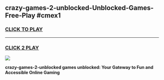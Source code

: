 
## crazy-games-2-unblocked-Unblocked-Games-Free-Play #cmex1
<h3>
<a href="https://us.freeplayer.one?title=crazy-games-2-unblocked&ref=9M">CLICK TO PLAY</a></h3>
<hr>

<h3>
<a href="https://us.freeplayer.one?title=crazy-games-2-unblocked&ref=9M">CLICK 2 PLAY</a>
  
</h3>

<a href="https://us.freeplayer.one?title=crazy-games-2-unblocked&ref=9M"><img src="https://clearcache.store/games.png"></a>


**crazy-games-2-unblocked games unblocked: Your Gateway to Fun and Accessible Online Gaming**
